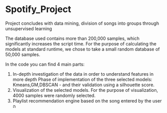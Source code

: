 # Spotify_Project
Project concludes with data mining, division of songs into groups through unsupervised learning

The database used contains more than 200,000 samples, which significantly increases the script time. For the purpose of calculating the models at standard runtime, we chose to take a small random database of 50,000 samples.

In the code you can find 4 main parts:

1. In-depth investigation of the data in order to understand features in more depth
Phase of implementation of the three selected models: Kmeans,GM,DBSCAN -  and their validation using a silhouette score.
3. Visualization of the selected models. For the purpose of visualization, 4000 samples were randomly selected.
4. Playlist recommendation engine based on the song entered by the user
ה
